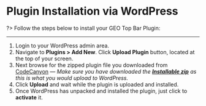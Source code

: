 # Plugin Installation via WordPress

?> Follow the steps below to install your GEO Top Bar Plugin:

<hr/>

1. Login to your WordPress admin area.
2. Navigate to **Plugins > Add New**. Click **Upload Plugin** button, located at the top of your screen. 
3. Next browse for the zipped plugin file you downloaded from [CodeCanyon](https://codecanyon.net/user/mypreview) &mdash; *Make sure you have downloaded the [**Installable zip**](#getting-the-plugin-downloaded-from-envato) as this is what you would upload to WordPress.*
4. Click **Upload** and wait while the plugin is uploaded and installed.
5. Once WordPress has unpacked and installed the plugin, just click to **activate** it.
